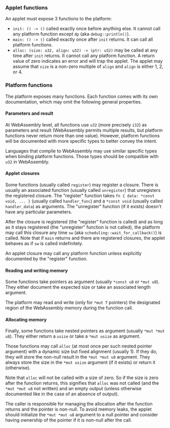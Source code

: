 ### Applet functions

An applet must expose 3 functions to the platform:

- `init: () -> ()` called exactly once before anything else. It cannot call any
  platform function except `dp` (aka `debug::println()`).
- `main: () -> ()` called exactly once after `init` returns. It can call all
  platform functions.
- `alloc: (size: u32, align: u32) -> (ptr: u32)` may be called at any time after
  `init` returns. It cannot call any platform function. A return value of zero
  indicates an error and will trap the applet. The applet may assume that `size`
  is a non-zero multiple of `align` and `align` is either 1, 2, or 4.

### Platform functions

The platform exposes many functions. Each function comes with its own
documentation, which may omit the following general properties.

#### Parameters and result

At WebAssembly level, all functions use `u32` (more precisely `i32`) as
parameters and result (WebAssembly permits multiple results, but platform
functions never return more than one value). However, platform functions will be
documented with more specific types to better convey the intent.

Languages that compile to WebAssembly may use similar specific types when
binding platform functions. Those types should be compatible with `u32` in
WebAssembly.

#### Applet closures

Some functions (usually called `register`) may register a closure. There is
usually an associated function (usually called `unregister`) that unregisters
the registered closure. The "register" function takes `fn { data: *const void,
... }` (usually called `handler_func`) and a `*const void` (usually called
`handler_data`) as arguments. The "unregister" function (if it exists) doesn't
have any particular parameters.

After the closure is registered (the "register" function is called) and as long
as it stays registered (the "unregister" function is not called), the platform
may call this closure any time `sw` (aka `scheduling::wait_for_callback()`) is
called. Note that if `main` returns and there are registered closures, the
applet behaves as if `sw` is called indefinitely.

An applet closure may call any platform function unless explicitly documented by
the "register" function.

#### Reading and writing memory

Some functions take pointers as argument (usually `*const u8` or `*mut u8`).
They either document the expected size or take an associated length argument.

The platform may read and write (only for `*mut T` pointers) the designated
region of the WebAssembly memory during the function call.

#### Allocating memory

Finally, some functions take nested pointers as argument (usually `*mut *mut
u8`). They either return a `usize` or take a `*mut usize` as argument.

Those functions may call `alloc` (at most once per such nested pointer argument)
with a dynamic size but fixed alignment (usually 1). If they do, they will store
the non-null result in the `*mut *mut u8` argument. They always store the size
in the `*mut usize` argument (if it exists) or return it (otherwise).

Note that `alloc` will not be called with a size of zero. So if the size is zero
after the function returns, this signifies that `alloc` was not called (and the
`*mut *mut u8` not written) and an empty output (unless otherwise documented
like in the case of an absence of output).

The caller is responsible for managing the allocation after the function returns
and the pointer is non-null. To avoid memory leaks, the applet should initialize
the `*mut *mut u8` argument to a null pointer and consider having ownership of
the pointer if it is non-null after the call.
